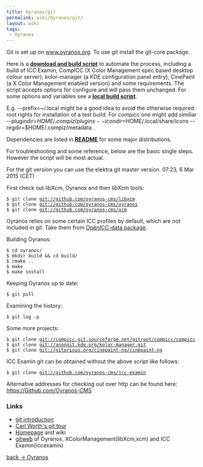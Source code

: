 ```yaml
---
title: Oyranos/git
permalink: wiki/Oyranos/git/
layout: wiki
tags:
 - Oyranos
---
```


Git is set up on www.oyranos.org. To use git install the git-core
package.

Here is a [**download and build
script**](https://raw.githubusercontent.com/oyranos-cms/icc-examin/master/icc_examin-build.sh)
to automate the process, including a build of ICC Examin, CompICC (X
Color Management spec based desktop colour server), kolor-manager (a KDE
configuration panel entry), CinePaint (a X Color Management enabled
version) and some requirements. The script accepts options for configure
and will pass them unchanged. For some options and variables see a
[**local build
script**](https://raw.githubusercontent.com/oyranos-cms/icc-examin/master/icc_examin-build-local.sh).

E.g. --prefix=~/.local might be a good idea to avoid the otherwise
required root rights for installation of a test build. For compicc one
might add similiar --plugindir=$HOME/.compiz/plugins
--icondir=$HOME/.local/share/icons --regdir=$HOME/.compiz/metadata .

Dependencies are listed in
[**README**](https://github.com/oyranos-cms/oyranos/blob/master/README.md)
for some major distributions.

For troubleshooting and some reference, below are the basic single
steps. However the script will be most actual.

For the git version you can use the elektra git master version. 07:23, 6
Mar 2015 (CET)

First check out libXcm, Oyranos and then libXcm tools:

`$ git clone `[`git://github.com/oyranos-cms/libxcm`](git://github.com/oyranos-cms/libxcm)  
`$ git clone `[`git://github.com/oyranos-cms/oyranos`](git://github.com/oyranos-cms/oyranos)  
`$ git clone `[`git://github.com/oyranos-cms/xcm`](git://github.com/oyranos-cms/xcm)

Oyranos relies on some certain ICC profiles by default, which are not
included in git. Take them from [OpenICC-data
package](https://sourceforge.net/projects/openicc/files/OpenICC-Profiles).

Building Oyranos:

`$ cd oyranos/`  
`$ mkdir build && cd build/`  
`$ cmake ..`  
`$ make`  
`$ make install`

Keeping Oyranos up to date:

`$ git pull`

Examining the history:

`$ git log -p`

Some more projects:

`$ git clone `[`git://compicc.git.sourceforge.net/gitroot/compicc/compicc`](git://compicc.git.sourceforge.net/gitroot/compicc/compicc)  
`$ git clone `[`git://anongit.kde.org/kolor-manager.git`](git://anongit.kde.org/kolor-manager.git)  
`$ git clone `[`git://gitorious.org/cinepaint-ng/cinepaint-ng`](git://gitorious.org/cinepaint-ng/cinepaint-ng)

ICC Examin git can be obtained without the above script like follows:

`$ git clone `[`git://github.com/oyranos-cms/icc-examin`](git://github.com/oyranos-cms/icc-examin)

Alternative addresses for checking out over http can be found here:
[<https://Github.com/Oyranos-CMS>](https://github.com/oyranos-cms)

### Links

-   [git
    introduction](http://www.kernel.org/pub/software/scm/git/docs/user-manual.html#git-quick-start)
-   [Carl Worth's git tour](http://cworth.org/hgbook-git/tour/)
-   [Homepage](http://git.or.cz/) and wiki
-   [gitweb](https://github.com/oyranos-cms) of Oyranos,
    XColorManagement(libXcm,xcm) and ICC Examin(iccexamin)

[back -&gt; Oyranos](/wiki/Oyranos "wikilink")
